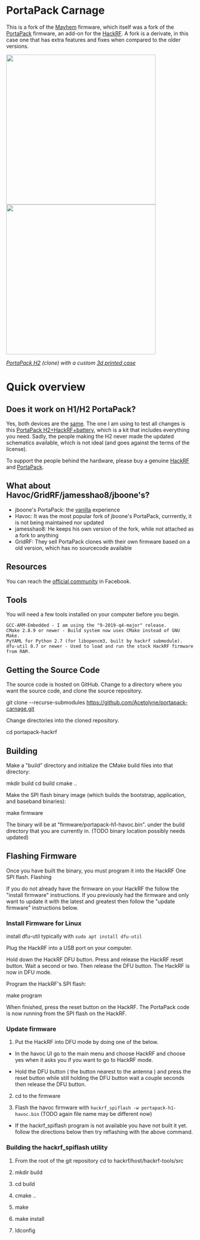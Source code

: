# PortaPack Carnage

This is a fork of the [Mayhem](https://github.com/eried/portapack-mayhem/) firmware, which itself was a fork of the [PortaPack](https://github.com/sharebrained/portapack-hackrf) firmware, an add-on for the [HackRF](http://greatscottgadgets.com/hackrf/). A fork is a derivate, in this case one that has extra features and fixes when compared to the older versions.

[<img src="https://raw.githubusercontent.com/wiki/eried/portapack-mayhem/img/hw_overview_h2_front.png" height="400">](https://github.com/eried/portapack-mayhem/wiki/Hardware-overview) [<img src="https://raw.githubusercontent.com/wiki/eried/portapack-mayhem/img/hw_overview_h2_inside.png" height="400">](https://github.com/eried/portapack-mayhem/wiki/Hardware-overview#portapack-internals)

*[PortaPack H2](https://s.click.aliexpress.com/e/_dSMPvNo) (clone) with a custom [3d printed case](https://github.com/eried/portapack-mayhem/wiki/H2-Enclosure)*

# Quick overview


## Does it work on H1/H2 PortaPack?

Yes, both devices are the [same](https://github.com/eried/portapack-mayhem/wiki/First-steps). The one I am using to test all changes is this [PortaPack H2+HackRF+battery](https://s.click.aliexpress.com/e/_dSMPvNo), which is a kit that includes everything you need. Sadly, the people making the H2 never made the updated schematics available, which is not ideal (and goes against the terms of the license).

To support the people behind the hardware, please buy a genuine [HackRF](https://greatscottgadgets.com/hackrf/) and [PortaPack](https://store.sharebrained.com/products/portapack-for-hackrf-one-kit).


## What about Havoc/GridRF/jamesshao8/jboone's?
* jboone's PortaPack: the [vanilla](https://en.wikipedia.org/wiki/Vanilla_software) experience
* Havoc: It was the most popular fork of jboone's PortaPack, currrently, it is not being maintained nor updated
* jamesshao8: He keeps his own version of the fork, while not attached as a fork to anything
* GridRF: They sell PortaPack clones with their own firmware based on a old version, which has no sourcecode available

## Resources
You can reach the [official community](https://www.facebook.com/groups/177623356165819) in Facebook. 


## Tools

You will need a few tools installed on your computer before you begin.

    GCC-ARM-Embedded - I am using the "9-2019-q4-major" release.
    CMake 2.8.9 or newer - Build system now uses CMake instead of GNU Make.
    PyYAML for Python 2.7 (for libopencm3, built by hackrf submodule).
    dfu-util 0.7 or newer - Used to load and run the stock HackRF firmware from RAM.

## Getting the Source Code

The source code is hosted on GitHub. Change to a directory where you want the source code, and clone the source repository.

git clone --recurse-submodules https://github.com/Acetolyne/portapack-carnage.git

Change directories into the cloned repository.

cd portapack-hackrf

## Building

Make a "build" directory and initialize the CMake build files into that directory:

mkdir build
cd build
cmake ..

Make the SPI flash binary image (which builds the bootstrap, application, and baseband binaries):

make firmware

The binary will be at "firmware/portapack-h1-havoc.bin". under the build directory that you are currently in. (TODO binary location possibly needs updated)

## Flashing Firmware

Once you have built the binary, you must program it into the HackRF One SPI flash.
Flashing

If you do not already have the firmware on your HackRF the follow the "install firmware" instructions.
If you previously had the firmware and only want to update it with the latest and greatest then follow the "update firmware" instructions below.

### Install Firmware for Linux

install dfu-util typically with ```sudo apt install dfu-util```

Plug the HackRF into a USB port on your computer.

Hold down the HackRF DFU button. Press and release the HackRF reset button. Wait a second or two. Then release the DFU button. The HackRF is now in DFU mode.

Program the HackRF's SPI flash:

make program

When finished, press the reset button on the HackRF. The PortaPack code is now running from the SPI flash on the HackRF.

### Update firmware


1. Put the HackRF into DFU mode by doing one of the below.

- In the havoc UI go to the main menu and choose HackRF and choose yes when it asks you if you want to go to HackRF mode.

- Hold the DFU button ( the button nearest to the antenna ) and press the reset button while still holding the DFU button wait a couple seconds then release the DFU button.

2. cd to the firmware

2. Flash the havoc firmware with ```hackrf_spiflash -w portapack-h1-havoc.bin``` (TODO again file name may be different now)

- If the hackrf_spiflash program is not available you have not built it yet. follow the directions below then try reflashing with the above command.


### Building the hackrf_spiflash utility

1. From the root of the git repository cd to hackrf/host/hackrf-tools/src

2. mkdir build 

3. cd build

4. cmake ..

5. make

6. make install

7. ldconfig

